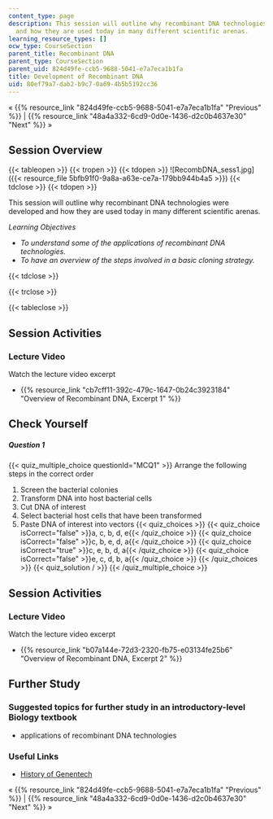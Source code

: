 ```yaml
---
content_type: page
description: This session will outline why recombinant DNA technologies were developed
  and how they are used today in many different scientific arenas.
learning_resource_types: []
ocw_type: CourseSection
parent_title: Recombinant DNA
parent_type: CourseSection
parent_uid: 824d49fe-ccb5-9688-5041-e7a7eca1b1fa
title: Development of Recombinant DNA
uid: 80ef79a7-dab2-b9c7-0a69-4b5b5192cc36
---
```


« {{% resource_link "824d49fe-ccb5-9688-5041-e7a7eca1b1fa" "Previous" %}} | {{% resource_link "48a4a332-6cd9-0d0e-1436-d2c0b4637e30" "Next" %}} »

Session Overview
----------------

{{< tableopen >}}
{{< tropen >}}
{{< tdopen >}}
![RecombDNA_sess1.jpg]({{< resource_file 5bfb91f0-9a8a-a63e-ce7a-179bb944b4a5 >}})
{{< tdclose >}}
{{< tdopen >}}


This session will outline why recombinant DNA technologies were developed and how they are used today in many different scientific arenas.

_Learning Objectives_

*   _To understand some of the applications of recombinant DNA technologies._
*   _To have an overview of the steps involved in a basic cloning strategy._


{{< tdclose >}}

{{< trclose >}}

{{< tableclose >}}

Session Activities
------------------

### Lecture Video

Watch the lecture video excerpt

*   {{% resource_link "cb7cff11-392c-479c-1647-0b24c3923184" "Overview of Recombinant DNA, Excerpt 1" %}}

Check Yourself
--------------

##### Question 1
 {{< quiz_multiple_choice questionId="MCQ1" >}} Arrange the following steps in the correct order

1.  Screen the bacterial colonies
2.  Transform DNA into host bacterial cells
3.  Cut DNA of interest
4.  Select bacterial host cells that have been transformed
5.  Paste DNA of interest into vectors {{< quiz_choices >}} {{< quiz_choice isCorrect="false" >}}a, c, b, d, e{{< /quiz_choice >}} {{< quiz_choice isCorrect="false" >}}c, b, e, d, a{{< /quiz_choice >}} {{< quiz_choice isCorrect="true" >}}c, e, b, d, a{{< /quiz_choice >}} {{< quiz_choice isCorrect="false" >}}e, c, d, b, a{{< /quiz_choice >}} {{< /quiz_choices >}} {{< quiz_solution / >}} {{< /quiz_multiple_choice >}}

Session Activities
------------------

### Lecture Video

Watch the lecture video excerpt

*   {{% resource_link "b07a144e-72d3-2320-fb75-e03134fe25b6" "Overview of Recombinant DNA, Excerpt 2" %}}

Further Study
-------------

### Suggested topics for further study in an introductory-level Biology textbook

*   applications of recombinant DNA technologies

### Useful Links

*   [History of Genentech](http://www.gene.com/gene/about/corporate/history/)

« {{% resource_link "824d49fe-ccb5-9688-5041-e7a7eca1b1fa" "Previous" %}} | {{% resource_link "48a4a332-6cd9-0d0e-1436-d2c0b4637e30" "Next" %}} »